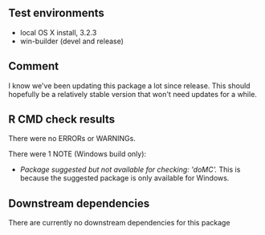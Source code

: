 ## Test environments
* local OS X install, 3.2.3
* win-builder (devel and release)

## Comment

I know we've been updating this package a lot since release. This should hopefully be a relatively stable version that won't need updates for a while.

## R CMD check results
There were no ERRORs or WARNINGs. 

There were 1 NOTE (Windows build only):

* *Package suggested but not available for checking: 'doMC'.* This is because the suggested package is only available for Windows.

## Downstream dependencies
There are currently no downstream dependencies for this package